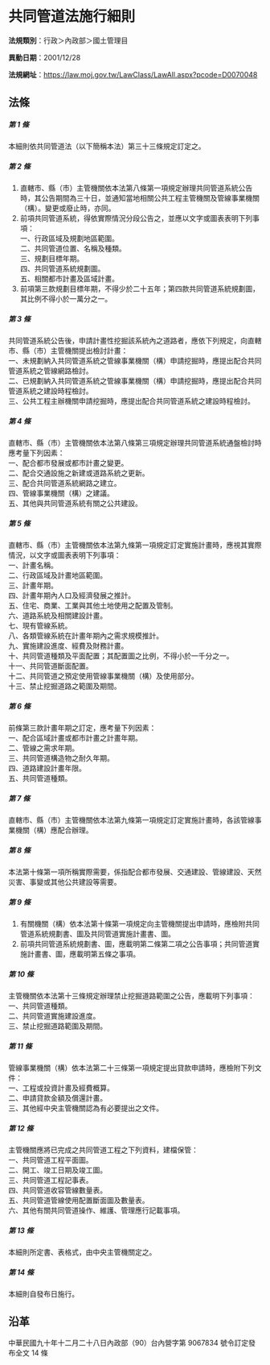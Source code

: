 # 共同管道法施行細則




**法規類別**：行政＞內政部＞國土管理目

**異動日期**：2001/12/28  

**法規網址**：https://law.moj.gov.tw/LawClass/LawAll.aspx?pcode=D0070048



## 法條
##### 第 1 條
本細則依共同管道法（以下簡稱本法）第三十三條規定訂定之。

##### 第 2 條
1. 直轄市、縣（市）主管機關依本法第八條第一項規定辦理共同管道系統公告時，其公告期間為三十日，並通知當地相關公共工程主管機關及管線事業機關（構）。變更或廢止時，亦同。
1. 前項共同管道系統，得依實際情況分段公告之，並應以文字或圖表表明下列事項：  
一、行政區域及規劃地區範圍。  
二、共同管道位置、名稱及種類。  
三、規劃目標年期。  
四、共同管道系統規劃圖。  
五、相關都市計畫及區域計畫。
1. 前項第三款規劃目標年期，不得少於二十五年；第四款共同管道系統規劃圖，其比例不得小於一萬分之一。

##### 第 3 條
共同管道系統公告後，申請計畫性挖掘該系統內之道路者，應依下列規定，向直轄市、縣（市）主管機關提出檢討計畫：  
一、未規劃納入共同管道系統之管線事業機關（構）申請挖掘時，應提出配合共同管道系統之管線網路檢討。  
二、已規劃納入共同管道系統之管線事業機關（構）申請挖掘時，應提出配合共同管道系統之建設時程檢討。  
三、公共工程主辦機關申請挖掘時，應提出配合共同管道系統之建設時程檢討。

##### 第 4 條
直轄市、縣（市）主管機關依本法第八條第三項規定辦理共同管道系統通盤檢討時應考量下列因素：  
一、配合都市發展或都市計畫之變更。  
二、配合交通設施之新建或道路系統之更新。  
三、配合共同管道系統網路之建立。  
四、管線事業機關（構）之建議。  
五、其他與共同管道系統有關之公共建設。

##### 第 5 條
直轄市、縣（市）主管機關依本法第九條第一項規定訂定實施計畫時，應視其實際情況，以文字或圖表表明下列事項：  
一、計畫名稱。  
二、行政區域及計畫地區範圍。  
三、計畫年期。  
四、計畫年期內人口及經濟發展之推計。  
五、住宅、商業、工業與其他土地使用之配置及管制。  
六、道路系統及相關建設計畫。  
七、現有管線系統。  
八、各類管線系統在計畫年期內之需求規模推計。  
九、實施建設進度、經費及財務計畫。  
十、共同管道種類及平面配置；其配置圖之比例，不得小於一千分之一。  
十一、共同管道斷面配置。  
十二、共同管道之預定使用管線事業機關（構）及使用部分。  
十三、禁止挖掘道路之範圍及期間。

##### 第 6 條
前條第三款計畫年期之訂定，應考量下列因素：  
一、配合區域計畫或都市計畫之計畫年期。  
二、管線之需求年期。  
三、共同管道構造物之耐久年期。  
四、道路建設計畫年限。  
五、共同管道種類。

##### 第 7 條
直轄市、縣（市）主管機關依本法第九條第一項規定訂定實施計畫時，各該管線事業機關（構）應配合辦理。

##### 第 8 條
本法第十條第一項所稱實際需要，係指配合都市發展、交通建設、管線建設、天然災害、事變或其他公共建設等需要。

##### 第 9 條
1. 有關機關（構）依本法第十條第一項規定向主管機關提出申請時，應檢附共同管道系統規劃書、圖及共同管道實施計畫書、圖。
1. 前項共同管道系統規劃書、圖，應載明第二條第二項之公告事項；共同管道實施計畫書、圖，應載明第五條之事項。

##### 第 10 條
主管機關依本法第十三條規定辦理禁止挖掘道路範圍之公告，應載明下列事項：  
一、共同管道種類。  
二、共同管道實施建設進度。  
三、禁止挖掘道路範圍及期間。

##### 第 11 條
管線事業機關（構）依本法第二十三條第一項規定提出貸款申請時，應檢附下列文件：  
一、工程或投資計畫及經費概算。  
二、申請貸款金額及償還計畫。  
三、其他經中央主管機關認為有必要提出之文件。

##### 第 12 條
主管機關應將已完成之共同管道工程之下列資料，建檔保管：  
一、共同管道工程平面圖。  
二、開工、竣工日期及竣工圖。  
三、共同管道工程記事表。  
四、共同管道收容管線數量表。  
五、共同管道管線使用配置斷面圖及數量表。  
六、其他有關共同管道操作、維護、管理應行記載事項。

##### 第 13 條
本細則所定書、表格式，由中央主管機關定之。

##### 第 14 條
本細則自發布日施行。

## 沿革
中華民國九十年十二月二十八日內政部（90）台內營字第 9067834  號令訂定發布全文 14 條
